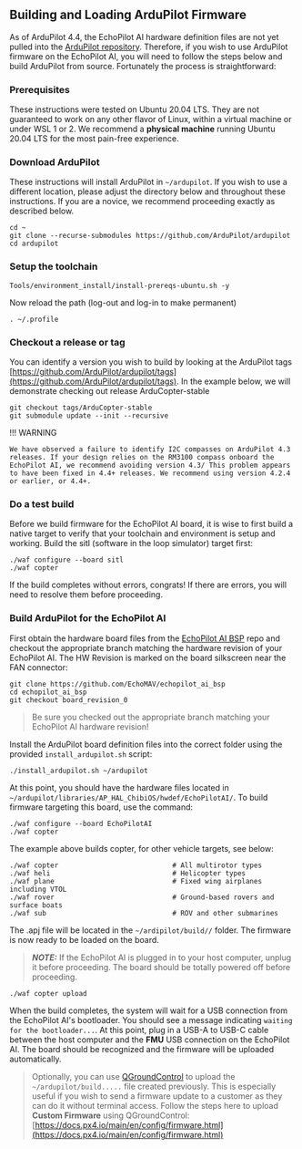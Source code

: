 ## Building and Loading ArduPilot Firmware

As of ArduPilot 4.4, the EchoPilot AI hardware definition files are not yet pulled into the [ArduPilot repository](https://github.com/ArduPilot/ardupilot). Therefore, if you wish to use ArduPilot firmware on the EchoPilot AI, you will need to follow the steps below and build ArduPilot from source. Fortunately the process is straightforward:

### Prerequisites
These instructions were tested on Ubuntu 20.04 LTS. They are not guaranteed to work on any other flavor of Linux, within a virtual machine or under WSL 1 or 2. We recommend a **physical machine** running Ubuntu 20.04 LTS for the most pain-free experience.

### Download ArduPilot 
These instructions will install ArduPilot in ```~/ardupilot```. If you wish to use a different location, please adjust the directory below and throughout these instructions. If you are a novice, we recommend proceeding exactly as described below.
```
cd ~
git clone --recurse-submodules https://github.com/ArduPilot/ardupilot
cd ardupilot
```
### Setup the toolchain

```
Tools/environment_install/install-prereqs-ubuntu.sh -y
```
Now reload the path (log-out and log-in to make permanent)
```
. ~/.profile
```

### Checkout a release or tag
You can identify a version you wish to build by looking at the ArduPilot tags [https://github.com/ArduPilot/ardupilot/tags](https://github.com/ArduPilot/ardupilot/tags). In the example below, we will demonstrate checking out release ArduCopter-stable 

```
git checkout tags/ArduCopter-stable
git submodule update --init --recursive
```
!!! WARNING

    We have observed a failure to identify I2C compasses on ArduPilot 4.3 releases. If your design relies on the RM3100 compass onboard the EchoPilot AI, we recommend avoiding version 4.3/ This problem appears to have been fixed in 4.4+ releases. We recommend using version 4.2.4 or earlier, or 4.4+.

### Do a test build
Before we build firmware for the EchoPilot AI board, it is wise to first build a native target to verify that your toolchain and environment is setup and working. Build the sitl (software in the loop simulator) target first:
```
./waf configure --board sitl
./waf copter
```
If the build completes without errors, congrats! If there are errors, you will need to resolve them before proceeding.
### Build ArduPilot for the EchoPilot AI
First obtain the hardware board files from the [EchoPilot AI BSP](https://github.com/EchoMAV/echopilot_ai_bsp) repo and checkout the appropriate branch matching the hardware revision of your EchoPilot AI. The HW Revision is marked on the board silkscreen near the FAN connector:

```
git clone https://github.com/EchoMAV/echopilot_ai_bsp
cd echopilot_ai_bsp
git checkout board_revision_0
```
> Be sure you checked out the appropriate branch matching your EchoPilot AI hardware revision!

Install the ArduPilot board definition files into the correct folder using the provided `install_ardupilot.sh` script:
```
./install_ardupilot.sh ~/ardupilot
```
At this point, you should have the hardware files located in ```~/ardupilot/libraries/AP_HAL_ChibiOS/hwdef/EchoPilotAI/```. To build firmware targeting this board, use the command:
```
./waf configure --board EchoPilotAI
./waf copter
```
The example above builds copter, for other vehicle targets, see below:
```
./waf copter                            # All multirotor types
./waf heli                              # Helicopter types
./waf plane                             # Fixed wing airplanes including VTOL
./waf rover                             # Ground-based rovers and surface boats
./waf sub                               # ROV and other submarines
```

The .apj file will be located in the ```~/ardipilot/build//``` folder. The firmware is now ready to be loaded on the board.  
> **_NOTE:_** If the EchoPilot AI is plugged in to your host computer, unplug it before proceeding. The board should be totally powered off before proceeding.

```
./waf copter upload
```
When the build completes, the system will wait for a USB connection from the EchoPilot AI's bootloader. You should see a message indicating ```waiting for the bootloader...```. At this point, plug in a USB-A to USB-C cable between the host computer and the **FMU** USB connection on the EchoPilot AI. The board should be recognized and the firmware will be uploaded automatically.
> Optionally, you can use [QGroundControl](https://docs.qgroundcontrol.com/master/en/getting_started/download_and_install.html) to upload the ```~/ardupilot/build.....``` file created previously. This is especially useful if you wish to send a firmware update to a customer as they can do it without terminal access. Follow the steps here to upload **Custom Firmware** using QGroundControl: [https://docs.px4.io/main/en/config/firmware.html](https://docs.px4.io/main/en/config/firmware.html)